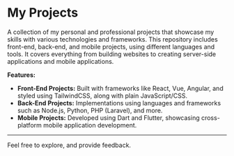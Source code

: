 # My Projects

A collection of my personal and professional projects that showcase my skills with various technologies and frameworks. This repository includes front-end, back-end, and mobile projects, using different languages and tools. It covers everything from building websites to creating server-side applications and mobile applications.

**Features:**
- **Front-End Projects:** Built with frameworks like React, Vue, Angular, and styled using TailwindCSS, along with plain JavaScript/CSS.
- **Back-End Projects:** Implementations using languages and frameworks such as Node.js, Python, PHP (Laravel), and more.
- **Mobile Projects:** Developed using Dart and Flutter, showcasing cross-platform mobile application development.
---
Feel free to explore, and provide feedback.

